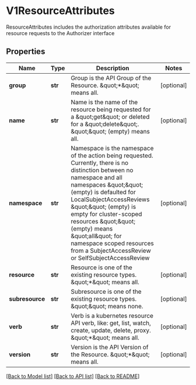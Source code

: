 # V1ResourceAttributes

ResourceAttributes includes the authorization attributes available for resource requests to the Authorizer interface

## Properties
Name | Type | Description | Notes
------------ | ------------- | ------------- | -------------
**group** | **str** | Group is the API Group of the Resource.  \&quot;*\&quot; means all. | [optional] 
**name** | **str** | Name is the name of the resource being requested for a \&quot;get\&quot; or deleted for a \&quot;delete\&quot;. \&quot;\&quot; (empty) means all. | [optional] 
**namespace** | **str** | Namespace is the namespace of the action being requested.  Currently, there is no distinction between no namespace and all namespaces \&quot;\&quot; (empty) is defaulted for LocalSubjectAccessReviews \&quot;\&quot; (empty) is empty for cluster-scoped resources \&quot;\&quot; (empty) means \&quot;all\&quot; for namespace scoped resources from a SubjectAccessReview or SelfSubjectAccessReview | [optional] 
**resource** | **str** | Resource is one of the existing resource types.  \&quot;*\&quot; means all. | [optional] 
**subresource** | **str** | Subresource is one of the existing resource types.  \&quot;\&quot; means none. | [optional] 
**verb** | **str** | Verb is a kubernetes resource API verb, like: get, list, watch, create, update, delete, proxy.  \&quot;*\&quot; means all. | [optional] 
**version** | **str** | Version is the API Version of the Resource.  \&quot;*\&quot; means all. | [optional] 

[[Back to Model list]](../README.md#documentation-for-models) [[Back to API list]](../README.md#documentation-for-api-endpoints) [[Back to README]](../README.md)



